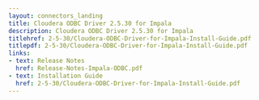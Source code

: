 ```yaml
---
layout: connectors_landing
title: Cloudera ODBC Driver 2.5.30 for Impala
description: Cloudera ODBC Driver 2.5.30 for Impala
titlehref: 2-5-30/Cloudera-ODBC-Driver-for-Impala-Install-Guide.pdf
titlepdf: 2-5-30/Cloudera-ODBC-Driver-for-Impala-Install-Guide.pdf
links:
- text: Release Notes
  href: Release-Notes-Impala-ODBC.pdf
- text: Installation Guide
  href: 2-5-30/Cloudera-ODBC-Driver-for-Impala-Install-Guide.pdf
---
```

